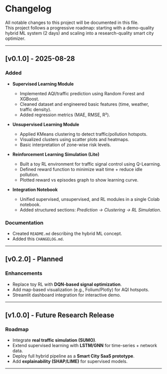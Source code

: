 # Changelog

All notable changes to this project will be documented in this file.  
This project follows a progressive roadmap: starting with a demo-quality hybrid ML system (2 days) and scaling into a research-quality smart city optimizer.

---

## [v0.1.0] - 2025-08-28
### Added
- **Supervised Learning Module**  
  - Implemented AQI/traffic prediction using Random Forest and XGBoost.  
  - Cleaned dataset and engineered basic features (time, weather, traffic density).  
  - Added regression metrics (MAE, RMSE, R²).  

- **Unsupervised Learning Module**  
  - Applied KMeans clustering to detect traffic/pollution hotspots.  
  - Visualized clusters using scatter plots and heatmaps.  
  - Basic interpretation of zone-wise risk levels.  

- **Reinforcement Learning Simulation (Lite)**  
  - Built a toy RL environment for traffic signal control using Q-Learning.  
  - Defined reward function to minimize wait time + reduce idle pollution.  
  - Plotted reward vs episodes graph to show learning curve.  

- **Integration Notebook**  
  - Unified supervised, unsupervised, and RL modules in a single Colab notebook.  
  - Added structured sections: *Prediction → Clustering → RL Simulation*.  

### Documentation
- Created `README.md` describing the hybrid ML concept.  
- Added this `CHANGELOG.md`.  

---

## [v0.2.0] - Planned
### Enhancements
- Replace toy RL with **DQN-based signal optimization**.  
- Add map-based visualization (e.g., Folium/Plotly) for AQI hotspots.  
- Streamlit dashboard integration for interactive demo.  

---

## [v1.0.0] - Future Research Release
### Roadmap
- Integrate **real traffic simulation (SUMO)**.  
- Extend supervised learning with **LSTM/GNN** for time-series + network data.  
- Deploy full hybrid pipeline as a **Smart City SaaS prototype**.  
- Add **explainability (SHAP/LIME)** for supervised models.  

---
